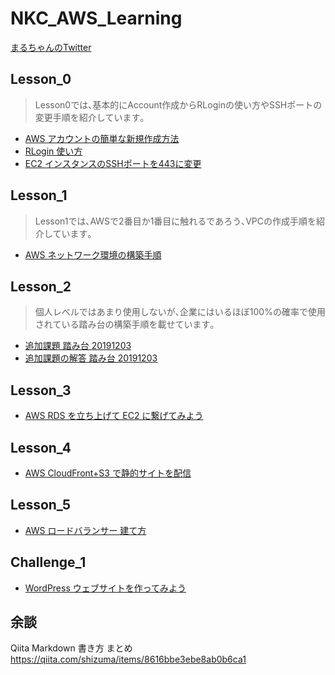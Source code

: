 # NKC_AWS_Learning

[まるちゃんのTwitter](https://twitter.com/M_Maru76)

## Lesson_0

> Lesson0では､基本的にAccount作成からRLoginの使い方やSSHポートの変更手順を紹介しています｡

- [AWS アカウントの簡単な新規作成方法](Lesson_0/AWS_AccountCreate.md)
- [RLogin 使い方](Lesson_0/RLogin_HowToUse.md)
- [EC2 インスタンスのSSHポートを443に変更](Lesson_0/AWS_EC2_SSH443.md)

## Lesson_1

> Lesson1では､AWSで2番目か1番目に触れるであろう､VPCの作成手順を紹介しています｡

- [AWS ネットワーク環境の構築手順](Lesson_1/AWS_VPC_Create.md)

## Lesson_2

> 個人レベルではあまり使用しないが､企業にはいるほぼ100%の確率で使用されている踏み台の構築手順を載せています｡

- [追加課題 踏み台 20191203](Lesson_2/AWS_Springboard.md)
- [追加課題の解答 踏み台 20191203](Lesson_2/AWS_SpringboardAnswer.md)

## Lesson_3

- [AWS RDS を立ち上げて EC2 に繋げてみよう](Lesson_3/AWS_RDS_EC2_Connection.md)

## Lesson_4

- [AWS CloudFront+S3 で静的サイトを配信](Lesson_4/AWS_CloudFront_S3_Delivery.md)

## Lesson_5

- [AWS ロードバランサー 建て方](Lesson_5/AWS_LoadBalancer.md)

## Challenge_1

- [WordPress ウェブサイトを作ってみよう](Challenge_1/WordPress.md)

## 余談
Qiita Markdown 書き方 まとめ
https://qiita.com/shizuma/items/8616bbe3ebe8ab0b6ca1


